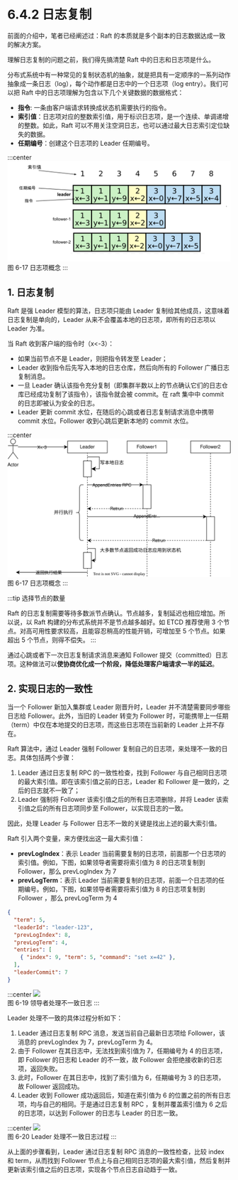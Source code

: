 # 6.4.2 日志复制

前面的介绍中，笔者已经阐述过：Raft 的本质就是多个副本的日志数据达成一致的解决方案。

理解日志复制的问题之前，我们得先搞清楚 Raft 中的日志和日志项是什么。

分布式系统中有一种常见的复制状态机的抽象，就是把具有一定顺序的一系列动作抽象成一条日志（log），每个动作都是日志中的一个日志项（log entry）。我们可以把 Raft 中的日志项理解为包含以下几个关键数据的数据格式：

- **指令**: 一条由客户端请求转换成状态机需要执行的指令。
- **索引值**：日志项对应的整数索引值，用于标识日志项，是一个连续、单调递增的整数。如此，Raft 可以不用关注空洞日志，也可以通过最大日志索引定位缺失的数据。
- **任期编号**：创建这个日志项的 Leader 任期编号。

:::center
  ![](../assets/raft-log.svg) <br/>
 图 6-17 日志项概念
:::



## 1. 日志复制

Raft 是强 Leader 模型的算法，日志项只能由 Leader 复制给其他成员，这意味着日志复制是单向的，Leader 从来不会覆盖本地的日志项，即所有的日志项以 Leader 为准。

当 Raft 收到客户端的指令时（x<-3）：
- 如果当前节点不是 Leader，则把指令转发至 Leader；
- Leader 收到指令后先写入本地的日志仓库，然后向所有的 Follower 广播日志复制消息。
- 一旦 Leader 确认该指令充分复制（即集群半数以上的节点确认它们的日志仓库已经成功复制了该指令），该指令就会被 commit。在 raft 集中中 commit 的日志即被认为安全的日志。
- Leader 更新 commit 水位，在随后的心跳或者日志复制请求消息中携带 commit 水位。Follower 收到心跳后更新本地的 commit 水位。


:::center
  ![](../assets/raft-append-entries.svg) <br/>
 图 6-17 日志项概念
:::


:::tip 选择节点的数量

Raft 的日志复制需要等待多数派节点确认。节点越多，复制延迟也相应增加。所以说，以 Raft 构建的分布式系统并不是节点越多越好。如 ETCD 推荐使用 3 个节点。对高可用性要求较高，且能容忍稍高的性能开销，可增加至 5 个节点。如果超出 5 个节点，则得不偿失。
:::

通过心跳或者下一次日志复制请求消息来通知 Follower 提交（committed）日志项。这种做法可以**使协商优化成一个阶段，降低处理客户端请求一半的延迟**。


## 2. 实现日志的一致性

当一个 Follower 新加入集群或 Leader 刚晋升时，Leader 并不清楚需要同步哪些日志给 Follower。此外，当旧的 Leader 转变为 Follower 时，可能携带上一任期（term）中仅在本地提交的日志项，而这些日志项在当前新的 Leader 上并不存在。

Raft 算法中，通过 Leader 强制 Follower 复制自己的日志项，来处理不一致的日志。具体包括两个步骤：

1. Leader 通过日志复制 RPC 的一致性检查，找到 Follower 与自己相同日志项的最大索引值。即在该索引值之前的日志，Leader 和 Follower 是一致的，之后的日志就不一致了；
2. Leader 强制将 Follower 该索引值之后的所有日志项删除，并将 Leader 该索引值之后的所有日志项同步至 Follower，以实现日志的一致。

因此，处理 Leader 与 Follower 日志不一致的关键是找出上述的最大索引值。

Raft 引入两个变量，来方便找出这一最大索引值：

- **prevLogIndex**：表示 Leader 当前需要复制的日志项，前面那一个日志项的索引值。例如，下图，如果领导者需要将索引值为 8 的日志项复制到 Follower，那么 prevLogIndex 为 7
- **prevLogTerm**：表示 Leader 当前需要复制的日志项，前面一个日志项的任期编号。例如，下图，如果领导者需要将索引值为 8 的日志项复制到 Follower ，那么 prevLogTerm 为 4


```json
{
  "term": 5,
  "leaderId": "leader-123",
  "prevLogIndex": 8,
  "prevLogTerm": 4,
  "entries": [
    { "index": 9, "term": 5, "command": "set x=42" },
  ],
  "leaderCommit": 7
}

```

:::center
  ![](../assets/raft-log-fix.svg) <br/>
 图 6-19 领导者处理不一致日志
:::

Leader 处理不一致的具体过程分析如下：

1. Leader 通过日志复制 RPC 消息，发送当前自己最新日志项给 Follower，该消息的 prevLogIndex 为 7，prevLogTerm 为 4。
2. 由于 Follower 在其日志中，无法找到索引值为 7，任期编号为 4 的日志项，即 Follower 的日志和 Leader 的不一致，故 Follower 会拒绝接收新的日志项，返回失败。
3. 此时，Follower 在其日志中，找到了索引值为 6，任期编号为 3 的日志项，故 Follower 返回成功。
4. Leader 收到 Follower 成功返回后，知道在索引值为 6 的位置之前的所有日志项，均与自己的相同。于是通过日志复制 RPC ，复制并覆盖索引值为 6 之后的日志项，以达到 Follower 的日志与 Leader 的日志一致。

:::center
  ![](../assets/raft-log-fix-action.svg) <br/>
图 6-20 Leader 处理不一致日志过程
:::

从上面的步骤看到，Leader 通过日志复制 RPC 消息的一致性检查，比较 index 和 term，从而找到 Follower 节点上与自己相同日志项的最大索引值，然后复制并更新该索引值之后的日志项，实现各个节点日志自动趋于一致。

